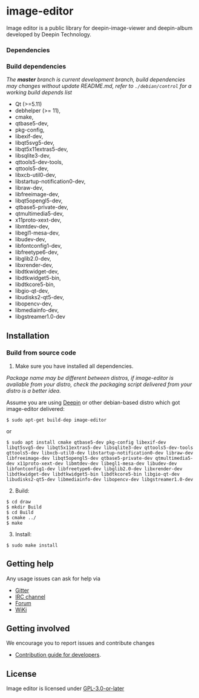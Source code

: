 # image-editor

Image editor is a public library for deepin-image-viewer and deepin-album  developed by Deepin Technology.

### Dependencies

### Build dependencies

_The **master** branch is current development branch, build dependencies may changes without update README.md, refer to `./debian/control` for a working build depends list_

* Qt (>=5.11)
* debhelper (>= 11),
* cmake,
* qtbase5-dev,
* pkg-config,
* libexif-dev,
* libqt5svg5-dev,
* libqt5x11extras5-dev,
* libsqlite3-dev,
* qttools5-dev-tools,
* qttools5-dev,
* libxcb-util0-dev,
* libstartup-notification0-dev,
* libraw-dev,
* libfreeimage-dev,
* libqt5opengl5-dev,
* qtbase5-private-dev,
* qtmultimedia5-dev,
* x11proto-xext-dev,
* libmtdev-dev,
* libegl1-mesa-dev,
* libudev-dev,
* libfontconfig1-dev,
* libfreetype6-dev,
* libglib2.0-dev,
* libxrender-dev,
* libdtkwidget-dev,
* libdtkwidget5-bin,
* libdtkcore5-bin,
* libgio-qt-dev,
* libudisks2-qt5-dev,
* libopencv-dev,
* libmediainfo-dev,
* libgstreamer1.0-dev

## Installation

### Build from source code

1. Make sure you have installed all dependencies.

_Package name may be different between distros, if image-editor is available from your distro, check the packaging script delivered from your distro is a better idea._

Assume you are using [Deepin](https://distrowatch.com/table.php?distribution=deepin) or other debian-based distro which got image-editor delivered:

``` shell
$ sudo apt-get build-dep image-editor
```
or
``` shell
$ sudo apt install cmake qtbase5-dev pkg-config libexif-dev libqt5svg5-dev libqt5x11extras5-dev libsqlite3-dev qttools5-dev-tools qttools5-dev libxcb-util0-dev libstartup-notification0-dev libraw-dev libfreeimage-dev libqt5opengl5-dev qtbase5-private-dev qtmultimedia5-dev x11proto-xext-dev libmtdev-dev libegl1-mesa-dev libudev-dev libfontconfig1-dev libfreetype6-dev libglib2.0-dev libxrender-dev libdtkwidget-dev libdtkwidget5-bin libdtkcore5-bin libgio-qt-dev libudisks2-qt5-dev libmediainfo-dev libopencv-dev libgstreamer1.0-dev
```

2. Build:

```
$ cd draw
$ mkdir Build
$ cd Build
$ cmake ../
$ make
```

3. Install:

```
$ sudo make install
```

## Getting help

Any usage issues can ask for help via

* [Gitter](https://gitter.im/orgs/linuxdeepin/rooms)
* [IRC channel](https://webchat.freenode.net/?channels=deepin)
* [Forum](https://bbs.deepin.org)
* [WiKi](https://wiki.deepin.org/)

## Getting involved

We encourage you to report issues and contribute changes

* [Contribution guide for developers](https://github.com/linuxdeepin/developer-center/wiki/Contribution-Guidelines-for-Developers-en). 

## License
Image editor is licensed under [GPL-3.0-or-later](LICENSE.txt)